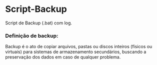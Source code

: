 # Script-Backup

Script de Backup (.bat) com log.

### Definição de backup:

Backup é o ato de copiar arquivos, pastas ou discos inteiros (físicos ou virtuais) para sistemas de armazenamento secundários, buscando a preservação dos dados em caso de qualquer problema.
